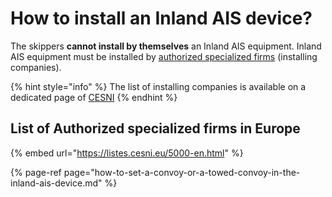 # How to install an Inland AIS device?

The skippers **cannot install by themselves** an Inland AIS equipment. Inland AIS equipment must be installed by [authorized specialized firms](qr3.md#list-of-approved-installing-firms) \(installing companies\).

{% hint style="info" %}
The list of installing companies is available on a dedicated page of [CESNI](www.cesni.eu)
{% endhint %}

## List of Authorized specialized firms in Europe 

{% embed url="https://listes.cesni.eu/5000-en.html" %}

{% page-ref page="how-to-set-a-convoy-or-a-towed-convoy-in-the-inland-ais-device.md" %}



